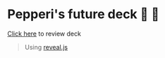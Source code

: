 # Pepperi's future deck 🐸 🚀

[Click here](https://yonatankof.github.io/pepp-pres) to review deck

> Using [reveal.js](https://revealjs.com)